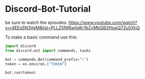 # Discord-Bot-Tutorial
be sure to watch the episodes: https://www.youtube.com/watch?v=r4EEs5N3VeM&list=PLLZSNIRwjIgKr1bZvMbQB2HswQ7Zu5XhQ

To make a basic command use this:
```python
import discord
from discord.ext import commands, tasks

bot = commands.Bot(command_prefix="!")
token = os.environ.["TOKEN"]

bot.run(token)
```
